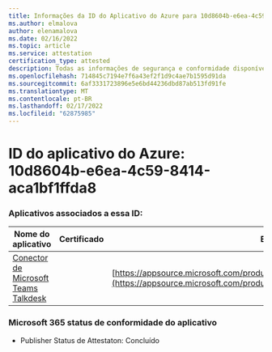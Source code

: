 ```yaml
---
title: Informações da ID do Aplicativo do Azure para 10d8604b-e6ea-4c59-8414-aca1bf1ffda8
ms.author: elmalova
author: elenamalova
ms.date: 02/16/2022
ms.topic: article
ms.service: attestation
certification_type: attested
description: Todas as informações de segurança e conformidade disponíveis para 10d8604b-e6ea-4c59-8414-aca1bf1ffda8.
ms.openlocfilehash: 714845c7194e7f6a43ef2f1d9c4ae7b1595d91da
ms.sourcegitcommit: 6af3331723896e5e6bd44236dbd87ab513fd91fe
ms.translationtype: MT
ms.contentlocale: pt-BR
ms.lasthandoff: 02/17/2022
ms.locfileid: "62875985"
---
```

# <a name="azure-app-id-10d8604b-e6ea-4c59-8414-aca1bf1ffda8"></a>ID do aplicativo do Azure: 10d8604b-e6ea-4c59-8414-aca1bf1ffda8


### <a name="apps-associated-with-this-id"></a>Aplicativos associados a essa ID:
| **Nome do aplicativo** | **Certificado** | **Exibir no AppSource** |
|--------------|---------------|-----------------------|
| [Conector de Microsoft Teams Talkdesk](https://docs.microsoft.com/microsoft-365-app-certification/forward/talkdeskinc1579824950513.talkdesk_for_teams) |  | [https://appsource.microsoft.com/product/office/talkdeskinc1579824950513.talkdesk_for_teams](https://appsource.microsoft.com/product/office/talkdeskinc1579824950513.talkdesk_for_teams) |

### <a name="microsoft-365-app-compliance-status"></a>Microsoft 365 status de conformidade do aplicativo
- Publisher Status de Attestaton: Concluído

